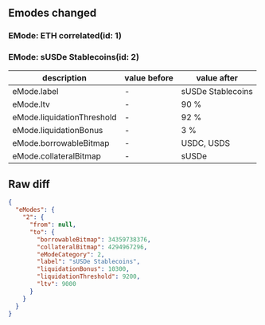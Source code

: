 ## Emodes changed

### EMode: ETH correlated(id: 1)



### EMode: sUSDe Stablecoins(id: 2)

| description | value before | value after |
| --- | --- | --- |
| eMode.label | - | sUSDe Stablecoins |
| eMode.ltv | - | 90 % |
| eMode.liquidationThreshold | - | 92 % |
| eMode.liquidationBonus | - | 3 % |
| eMode.borrowableBitmap | - | USDC, USDS |
| eMode.collateralBitmap | - | sUSDe |


## Raw diff

```json
{
  "eModes": {
    "2": {
      "from": null,
      "to": {
        "borrowableBitmap": 34359738376,
        "collateralBitmap": 4294967296,
        "eModeCategory": 2,
        "label": "sUSDe Stablecoins",
        "liquidationBonus": 10300,
        "liquidationThreshold": 9200,
        "ltv": 9000
      }
    }
  }
}
```